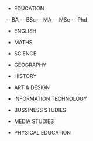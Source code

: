 - EDUCATION

-- BA
-- BSc
-- MA
-- MSc
-- Phd

- ENGLISH

- MATHS

- SCIENCE 

- GEOGRAPHY

- HISTORY

- ART & DESIGN

- INFORMATION TECHNOLOGY

- BUSSINESS STUDIES

- MEDIA STUDIES

- PHYSICAL EDUCATION 










